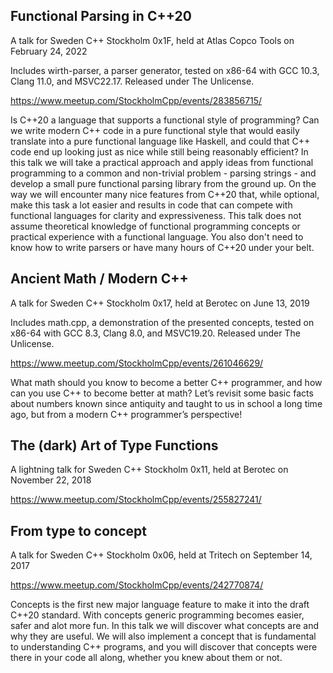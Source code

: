 Functional Parsing in C++20
---------------------------

A talk for Sweden C++ Stockholm 0x1F, held at Atlas Copco Tools on February 24, 2022

Includes wirth-parser, a parser generator, tested on x86-64 with GCC 10.3, Clang 11.0, and MSVC22.17. Released under The Unlicense.

https://www.meetup.com/StockholmCpp/events/283856715/

Is C++20 a language that supports a functional style of programming?
Can we write modern C++ code in a pure functional style that would easily translate into a pure functional language like Haskell, and could that C++ code end up looking just as nice while still being reasonably efficient?
In this talk we will take a practical approach and apply ideas from functional programming to a common and non-trivial problem - parsing strings - and develop a small pure functional parsing library from the ground up. On the way we will encounter many nice features from C++20 that, while optional, make this task a lot easier and results in code that can compete with functional languages for clarity and expressiveness.
This talk does not assume theoretical knowledge of functional programming concepts or practical experience with a functional language. You also don't need to know how to write parsers or have many hours of C++20 under your belt.

Ancient Math / Modern C++
-------------------------

A talk for Sweden C++ Stockholm 0x17, held at Berotec on June 13, 2019

Includes math.cpp, a demonstration of the presented concepts, tested on x86-64 with GCC 8.3, Clang 8.0, and MSVC19.20. Released under The Unlicense.

https://www.meetup.com/StockholmCpp/events/261046629/

What math should you know to become a better C++ programmer, and how can you use C++ to become better at math?
Let’s revisit some basic facts about numbers known since antiquity and taught to us in school a long time ago, but from a modern C++ programmer’s perspective!

The (dark) Art of Type Functions
--------------------------------

A lightning talk for Sweden C++ Stockholm 0x11, held at Berotec on November 22, 2018

https://www.meetup.com/StockholmCpp/events/255827241/

From type to concept
--------------------

A talk for Sweden C++ Stockholm 0x06, held at Tritech on September 14, 2017

https://www.meetup.com/StockholmCpp/events/242770874/

Concepts is the first new major language feature to make it into the draft C++20 standard. With concepts generic programming becomes easier, safer and alot more fun. In this talk we will discover what concepts are and why they are useful. We will also implement a concept that is fundamental to understanding C++ programs, and you will discover that concepts were there in your code all along, whether you knew about them or not.

